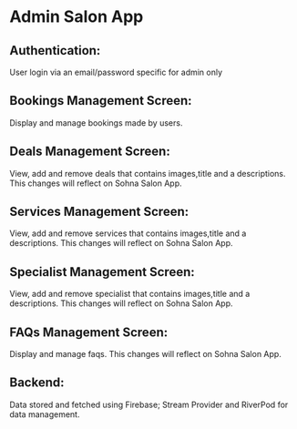 # Admin Salon App

## Authentication: 
  User login via an email/password specific for admin only

## Bookings Management Screen: 
  Display and manage bookings made by users.

## Deals Management Screen: 
  View, add and remove deals that contains images,title and a descriptions. This changes will reflect on Sohna Salon App. 

## Services Management Screen:
   View, add and remove services that contains images,title and a descriptions. This changes will reflect on Sohna Salon App.

## Specialist Management Screen: 
  View, add and remove specialist that contains images,title and a descriptions. This changes will reflect on Sohna Salon App.

## FAQs Management Screen: 
  Display and manage faqs. This changes will reflect on Sohna Salon App.

## Backend: 
  Data stored and fetched using Firebase; Stream Provider and RiverPod for data management.